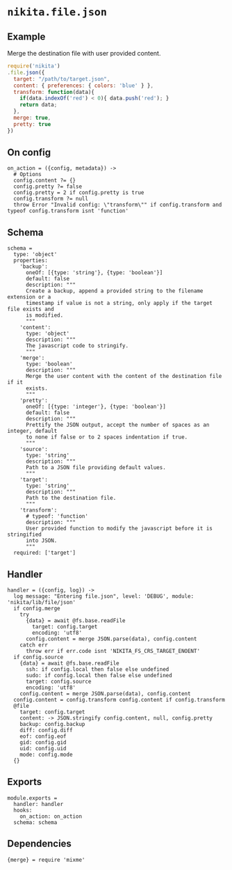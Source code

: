 
# `nikita.file.json`

## Example

Merge the destination file with user provided content.

```javascript
require('nikita')
.file.json({
  target: "/path/to/target.json",
  content: { preferences: { colors: 'blue' } },
  transform: function(data){
    if(data.indexOf('red') < 0){ data.push('red'); }
    return data;
  },
  merge: true,
  pretty: true
})
```

## On config

    on_action = ({config, metadata}) ->
      # Options
      config.content ?= {}
      config.pretty ?= false
      config.pretty = 2 if config.pretty is true
      config.transform ?= null
      throw Error "Invalid config: \"transform\"" if config.transform and typeof config.transform isnt 'function'

## Schema

    schema =
      type: 'object'
      properties:
        'backup':
          oneOf: [{type: 'string'}, {type: 'boolean'}]
          default: false
          description: """
          Create a backup, append a provided string to the filename extension or a
          timestamp if value is not a string, only apply if the target file exists and
          is modified.
          """
        'content':
          type: 'object'
          description: """
          The javascript code to stringify.
          """
        'merge':
          type: 'boolean'
          description: """
          Merge the user content with the content of the destination file if it
          exists.
          """
        'pretty':
          oneOf: [{type: 'integer'}, {type: 'boolean'}]
          default: false
          description: """
          Prettify the JSON output, accept the number of spaces as an integer, default
          to none if false or to 2 spaces indentation if true.
          """
        'source':
          type: 'string'
          description: """
          Path to a JSON file providing default values.
          """
        'target':
          type: 'string'
          description: """
          Path to the destination file.
          """
        'transform':
          # typeof: 'function'
          description: """
          User provided function to modify the javascript before it is stringified
          into JSON.
          """
      required: ['target']

## Handler

    handler = ({config, log}) ->
      log message: "Entering file.json", level: 'DEBUG', module: 'nikita/lib/file/json'
      if config.merge
        try
          {data} = await @fs.base.readFile
            target: config.target
            encoding: 'utf8'
          config.content = merge JSON.parse(data), config.content
        catch err
          throw err if err.code isnt 'NIKITA_FS_CRS_TARGET_ENOENT'
      if config.source
        {data} = await @fs.base.readFile
          ssh: if config.local then false else undefined
          sudo: if config.local then false else undefined
          target: config.source
          encoding: 'utf8'
        config.content = merge JSON.parse(data), config.content
      config.content = config.transform config.content if config.transform
      @file
        target: config.target
        content: -> JSON.stringify config.content, null, config.pretty
        backup: config.backup
        diff: config.diff
        eof: config.eof
        gid: config.gid
        uid: config.uid
        mode: config.mode
      {}

## Exports

    module.exports =
      handler: handler
      hooks:
        on_action: on_action
      schema: schema

## Dependencies

    {merge} = require 'mixme'
